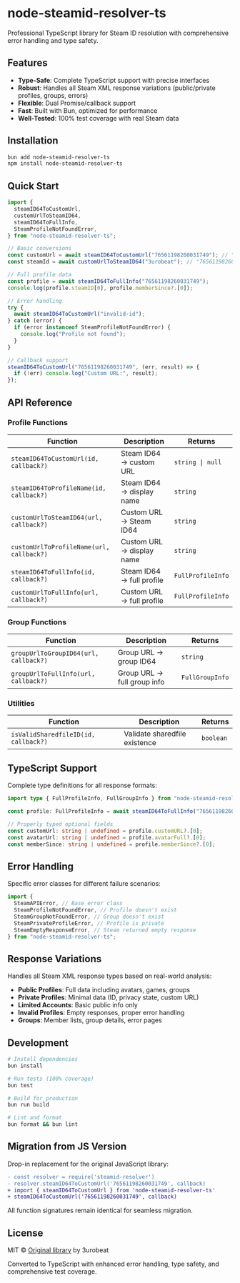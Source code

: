# node-steamid-resolver-ts

Professional TypeScript library for Steam ID resolution with comprehensive error handling and type safety.

## Features

- **Type-Safe**: Complete TypeScript support with precise interfaces
- **Robust**: Handles all Steam XML response variations (public/private profiles, groups, errors)
- **Flexible**: Dual Promise/callback support
- **Fast**: Built with Bun, optimized for performance
- **Well-Tested**: 100% test coverage with real Steam data

## Installation

```bash
bun add node-steamid-resolver-ts
npm install node-steamid-resolver-ts
```

## Quick Start

```typescript
import {
  steamID64ToCustomUrl,
  customUrlToSteamID64,
  steamID64ToFullInfo,
  SteamProfileNotFoundError,
} from "node-steamid-resolver-ts";

// Basic conversions
const customUrl = await steamID64ToCustomUrl("76561198260031749"); // "3urobeat"
const steamId = await customUrlToSteamID64("3urobeat"); // "76561198260031749"

// Full profile data
const profile = await steamID64ToFullInfo("76561198260031749");
console.log(profile.steamID[0], profile.memberSince?.[0]);

// Error handling
try {
  await steamID64ToCustomUrl("invalid-id");
} catch (error) {
  if (error instanceof SteamProfileNotFoundError) {
    console.log("Profile not found");
  }
}

// Callback support
steamID64ToCustomUrl("76561198260031749", (err, result) => {
  if (!err) console.log("Custom URL:", result);
});
```

## API Reference

### Profile Functions

| Function                                 | Description               | Returns           |
| ---------------------------------------- | ------------------------- | ----------------- |
| `steamID64ToCustomUrl(id, callback?)`    | Steam ID64 → custom URL   | `string \| null`  |
| `steamID64ToProfileName(id, callback?)`  | Steam ID64 → display name | `string`          |
| `customUrlToSteamID64(url, callback?)`   | Custom URL → Steam ID64   | `string`          |
| `customUrlToProfileName(url, callback?)` | Custom URL → display name | `string`          |
| `steamID64ToFullInfo(id, callback?)`     | Steam ID64 → full profile | `FullProfileInfo` |
| `customUrlToFullInfo(url, callback?)`    | Custom URL → full profile | `FullProfileInfo` |

### Group Functions

| Function                              | Description                 | Returns         |
| ------------------------------------- | --------------------------- | --------------- |
| `groupUrlToGroupID64(url, callback?)` | Group URL → group ID64      | `string`        |
| `groupUrlToFullInfo(url, callback?)`  | Group URL → full group info | `FullGroupInfo` |

### Utilities

| Function                             | Description                   | Returns   |
| ------------------------------------ | ----------------------------- | --------- |
| `isValidSharedfileID(id, callback?)` | Validate sharedfile existence | `boolean` |

## TypeScript Support

Complete type definitions for all response formats:

```typescript
import type { FullProfileInfo, FullGroupInfo } from "node-steamid-resolver-ts";

const profile: FullProfileInfo = await steamID64ToFullInfo("76561198260031749");

// Properly typed optional fields
const customUrl: string | undefined = profile.customURL?.[0];
const avatarUrl: string | undefined = profile.avatarFull?.[0];
const memberSince: string | undefined = profile.memberSince?.[0];
```

## Error Handling

Specific error classes for different failure scenarios:

```typescript
import {
  SteamAPIError, // Base error class
  SteamProfileNotFoundError, // Profile doesn't exist
  SteamGroupNotFoundError, // Group doesn't exist
  SteamPrivateProfileError, // Profile is private
  SteamEmptyResponseError, // Steam returned empty response
} from "node-steamid-resolver-ts";
```

## Response Variations

Handles all Steam XML response types based on real-world analysis:

- **Public Profiles**: Full data including avatars, games, groups
- **Private Profiles**: Minimal data (ID, privacy state, custom URL)
- **Limited Accounts**: Basic public info only
- **Invalid Profiles**: Empty responses, proper error handling
- **Groups**: Member lists, group details, error pages

## Development

```bash
# Install dependencies
bun install

# Run tests (100% coverage)
bun test

# Build for production
bun run build

# Lint and format
bun format && bun lint
```

## Migration from JS Version

Drop-in replacement for the original JavaScript library:

```diff
- const resolver = require('steamid-resolver')
- resolver.steamID64ToCustomUrl('76561198260031749', callback)
+ import { steamID64ToCustomUrl } from 'node-steamid-resolver-ts'
+ steamID64ToCustomUrl('76561198260031749', callback)
```

All function signatures remain identical for seamless migration.

## License

MIT © [Original library](https://github.com/3urobeat/node-steamid-resolver) by 3urobeat

Converted to TypeScript with enhanced error handling, type safety, and comprehensive test coverage.
